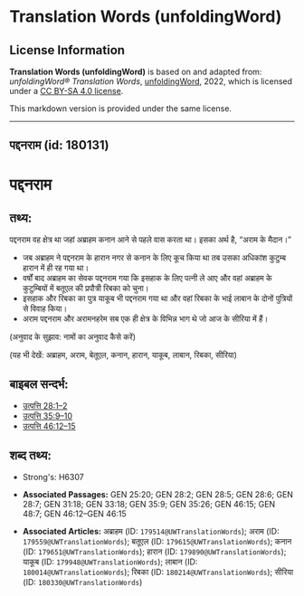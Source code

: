 # Translation Words (unfoldingWord)

## License Information

**Translation Words (unfoldingWord)** is based on and adapted from: _unfoldingWord® Translation Words_, [unfoldingWord](https://unfoldingword.org/utw), 2022, which is licensed under a [CC BY-SA 4.0 license](https://creativecommons.org/licenses/by-sa/4.0/legalcode.en).

This markdown version is provided under the same license.



--------------------------------

## पद्दनराम (id: 180131)

पद्दनराम
========

तथ्य:
-----

पद्दनराम वह क्षेत्र था जहां अब्राहम कनान आने से पहले वास करता था। इसका अर्थ है, “अराम के मैदान।”

* जब अब्राहम ने पद्दनराम के हारान नगर से कनान के लिए कूच किया था तब उसका अधिकांश कुटुम्ब हारान में ही रह गया था।
* वर्षों बाद अब्राहम का सेवक पद्दनराम गया कि इसहाक के लिए पत्नी ले आए और वहां अब्राहम के कुटुम्बियों में बतूएल की प्रपौत्री रिबका को चुना।
* इसहाक और रिबका का पुत्र याकूब भी पद्दनराम गया था और वहां रिबका के भाई लाबान के दोनों पुत्रियों से विवाह किया।
* अराम पद्दनराम और अरामनहरेम सब एक ही क्षेत्र के विभिन्न भाग थे जो आज के सीरिया में हैं।

(अनुवाद के सुझाव: नामों का अनुवाद कैसे करें)

(यह भी देखें: अब्राहम, अराम, बेतूएल, कनान, हारान, याकूब, लाबान, रिबका, सीरिया)

बाइबल सन्दर्भ:
--------------

* [उत्पत्ति 28:1–2](https://ref.ly/Gen28:1-Gen28:2)
* [उत्पत्ति 35:9–10](https://ref.ly/Gen35:9-Gen35:10)
* [उत्पत्ति 46:12–15](https://ref.ly/Gen46:12-Gen46:15)

शब्द तथ्य:
----------

* Strong's: H6307

* **Associated Passages:** GEN 25:20; GEN 28:2; GEN 28:5; GEN 28:6; GEN 28:7; GEN 31:18; GEN 33:18; GEN 35:9; GEN 35:26; GEN 46:15; GEN 48:7; GEN 46:12–GEN 46:15
* **Associated Articles:** अब्राहम (ID: `179514@UWTranslationWords`); अराम (ID: `179559@UWTranslationWords`); बतूएल (ID: `179615@UWTranslationWords`); कनान (ID: `179651@UWTranslationWords`); हारान (ID: `179890@UWTranslationWords`); याकूब (ID: `179948@UWTranslationWords`); लाबान (ID: `180014@UWTranslationWords`); रिबका (ID: `180214@UWTranslationWords`); सीरिया (ID: `180330@UWTranslationWords`)

